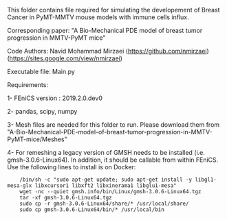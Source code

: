 This folder contains file required for simulating the developement of Breast Cancer in PyMT-MMTV mouse models with immune cells influx.

Corresponding paper: "A Bio-Mechanical PDE model of breast tumor progression in MMTV-PyMT mice"

Code Authors: Navid Mohammad Mirzaei (https://github.com/nmirzaei) (https://sites.google.com/view/nmirzaei)

Executable file: Main.py

Requirements:

1- FEniCS version : 2019.2.0.dev0

2- pandas, scipy, numpy

3- Mesh files are needed for this folder to run. Please download them from "A-Bio-Mechanical-PDE-model-of-breast-tumor-progression-in-MMTV-PyMT-mice/Meshes"

4- For remeshing a legacy version of GMSH needs to be installed (i.e. gmsh-3.0.6-Linux64). In addition, it should be callable from within FEniCS. Use the          following lines to install is on Docker:

        /bin/sh -c "sudo apt-get update; sudo apt-get install -y libgl1-mesa-glx libxcursor1 libxft2 libxinerama1 libglu1-mesa"
        wget -nc --quiet gmsh.info/bin/Linux/gmsh-3.0.6-Linux64.tgz
        tar -xf gmsh-3.0.6-Linux64.tgz
        sudo cp -r gmsh-3.0.6-Linux64/share/* /usr/local/share/
        sudo cp gmsh-3.0.6-Linux64/bin/* /usr/local/bin
